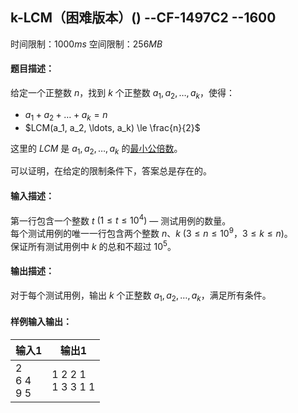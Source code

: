 ## k-LCM（困难版本）() --CF-1497C2 --1600
时间限制：$1000ms$ 空间限制：$256MB$
#### 题目描述：
给定一个正整数 $n$，找到 $k$ 个正整数 $a_1, a_2, \ldots, a_k$，使得：

- $a_1 + a_2 + \ldots + a_k = n$
- $LCM(a_1, a_2, \ldots, a_k) \le \frac{n}{2}$

这里的 $LCM$ 是 $a_1, a_2, \ldots, a_k$ 的<a href="https://en.wikipedia.org/wiki/Least_common_multiple">最小公倍数</a>。

可以证明，在给定的限制条件下，答案总是存在的。

#### 输入描述：
第一行包含一个整数 $t$ $(1 \le t \le 10^4)$ — 测试用例的数量。  
每个测试用例的唯一一行包含两个整数 $n$、$k$ ($3 \le n \le 10^9$，$3 \le k \le n$)。  
保证所有测试用例中 $k$ 的总和不超过 $10^5$。

#### 输出描述：
对于每个测试用例，输出 $k$ 个正整数 $a_1, a_2, \ldots, a_k$，满足所有条件。
#### 样例输入输出：
|输入1| 输出1 |
|-- | -- |
|2<br/>6 4<br/>9 5<br/>|1 2 2 1 <br/>1 3 3 1 1 <br/>|